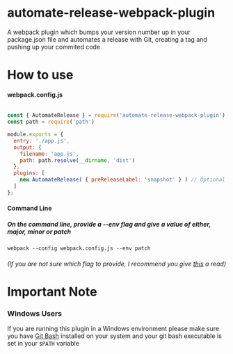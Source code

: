 # automate-release-webpack-plugin
A webpack plugin which bumps your version number up in your package.json file and automates a release with Git, creating a tag and pushing up your commited code

# How to use

#### webpack.config.js
```javascript

const { AutomateRelease } = require('automate-release-webpack-plugin')
const path = require('path')

module.exports = {
  entry: './app.js',
  output: {
    filename: 'app.js',
    path: path.resolve(__dirname, 'dist')
  },
  plugins: [
    new AutomateRelease( { preReleaseLabel: 'snapshot' } ) // Optional config 'preReleaseLabel' Example: 1.1.0-snapshot
  ]
};

```

#### Command Line

##### On the command line, provide a --env flag and give a value of either, major, minor or patch

```
webpack --config webpack.config.js --env patch
```

###### (If you are not sure which flag to provide, I recommend you give [this](https://semver.org/) a read)

# Important Note

### Windows Users
If you are running this plugin in a Windows environment please make sure you have [Git Bash](https://gitforwindows.org/) installed on your system and your git bash executable is set in your `$PATH` variable
